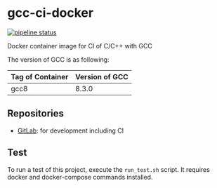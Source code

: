 # gcc-ci-docker

[![pipeline status](https://gitlab.com/musicscience37_ci/gcc-ci-docker/badges/develop/pipeline.svg)](https://gitlab.com/musicscience37_ci/gcc-ci-docker/commits/develop)

Docker container image for CI of C/C++ with GCC

The version of GCC is as following:

| Tag of Container | Version of GCC |
| :--------------- | :------------- |
| gcc8             | 8.3.0          |

## Repositories

- [GitLab](https://gitlab.com/musicscience37_ci/gcc-ci-docker):
  for development including CI

## Test

To run a test of this project, execute the `run_test.sh` script.
It requires docker and docker-compose commands installed.
